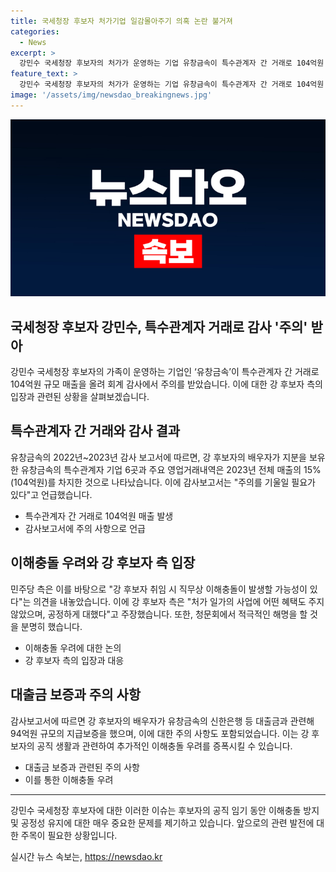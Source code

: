 ```yaml
---
title: 국세청장 후보자 처가기업 일감몰아주기 의혹 논란 불거져
categories:
  - News
excerpt: >
  강민수 국세청장 후보자의 처가가 운영하는 기업 유창금속이 특수관계자 간 거래로 104억원 규모 매출을 올려 감사에서 주의를 받았다. 민주당은 이에 대해 이해충돌 우려를 제기하며, 강 후보자는 이에 대해 언뉴스 기회를 얻는다는 주장이 나왔다. 이에 강 후보자는 청문회에서 직접 해명할 계획이라고 밝혔다.
feature_text: >
  강민수 국세청장 후보자의 처가가 운영하는 기업 유창금속이 특수관계자 간 거래로 104억원 규모 매출을 올려 감사에서 주의를 받았다. 민주당은 이에 대해 이해충돌 우려를 제기하며, 강 후보자는 이에 대해 언뉴스 기회를 얻는다는 주장이 나왔다. 이에 강 후보자는 청문회에서 직접 해명할 계획이라고 밝혔다.
image: '/assets/img/newsdao_breakingnews.jpg'
---
```


<p><img src="/assets/img/newsdao_breakingnews.jpg" alt="implanttips 속보" /></p>

<h2>국세청장 후보자 강민수, 특수관계자 거래로 감사 '주의' 받아</h2>

<p data-ke-size="size16">강민수 국세청장 후보자의 가족이 운영하는 기업인 ‘유창금속’이 특수관계자 간 거래로 104억원 규모 매출을 올려 회계 감사에서 주의를 받았습니다. 이에 대한 강 후보자 측의 입장과 관련된 상황을 살펴보겠습니다.</p>

<h2>특수관계자 간 거래와 감사 결과</h2>

<p data-ke-size="size16">유창금속의 2022년~2023년 감사 보고서에 따르면, 강 후보자의 배우자가 지분을 보유한 유창금속의 특수관계자 기업 6곳과 주요 영업거래내역은 2023년 전체 매출의 15%(104억원)를 차지한 것으로 나타났습니다. 이에 감사보고서는 "주의를 기울일 필요가 있다"고 언급했습니다.</p>

<ul>
<li>특수관계자 간 거래로 104억원 매출 발생</li>
<li>감사보고서에 주의 사항으로 언급</li>
</ul>

<h2>이해충돌 우려와 강 후보자 측 입장</h2>

<p data-ke-size="size16">민주당 측은 이를 바탕으로 "강 후보자 취임 시 직무상 이해충돌이 발생할 가능성이 있다"는 의견을 내놓았습니다. 이에 강 후보자 측은 "처가 일가의 사업에 어떤 혜택도 주지 않았으며, 공정하게 대했다"고 주장했습니다. 또한, 청문회에서 적극적인 해명을 할 것을 분명히 했습니다.</p>

<ul>
<li>이해충돌 우려에 대한 논의</li>
<li>강 후보자 측의 입장과 대응</li>
</ul>

<h2>대출금 보증과 주의 사항</h2>

<p data-ke-size="size16">감사보고서에 따르면 강 후보자의 배우자가 유창금속의 신한은행 등 대출금과 관련해 94억원 규모의 지급보증을 했으며, 이에 대한 주의 사항도 포함되었습니다. 이는 강 후보자의 공직 생활과 관련하여 추가적인 이해충돌 우려를 증폭시킬 수 있습니다.</p>

<ul>
<li>대출금 보증과 관련된 주의 사항</li>
<li>이를 통한 이해충돌 우려</li>
</ul>

<hr>

<p data-ke-size="size16">강민수 국세청장 후보자에 대한 이러한 이슈는 후보자의 공직 임기 동안 이해충돌 방지 및 공정성 유지에 대한 매우 중요한 문제를 제기하고 있습니다. 앞으로의 관련 발전에 대한 주목이 필요한 상황입니다.</p>
실시간 뉴스 속보는, <a href="https://newsdao.kr" rel="dofollow">https://newsdao.kr</a>


